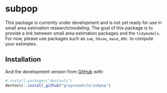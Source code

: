 
<!-- README.md is generated from README.Rmd. Please edit that file -->

# subpop

<!-- badges: start -->
<!-- badges: end -->

This package is currently under development and is not yet ready for use
in small area estimation research/modeling. The goal of this package is
to provide a link between small area estimation packages and the
`tidymodels`. For now, please use packages such as `sae`, `hbsae`,
`mase`, etc. to compute your estimates.

## Installation

<!-- You can install the released version of subpop from [CRAN](https://CRAN.R-project.org) with: -->
<!-- ``` r -->
<!-- install.packages("subpop") -->
<!-- ``` -->

And the development version from [GitHub](https://github.com/) with:

``` r
# install.packages("devtools")
devtools::install_github("graysonwhite/subpop")
```

<!-- ## Example -->
<!-- This is a basic example which shows you how to solve a common problem: -->
<!-- ```{r example} -->
<!-- library(subpop) -->
<!-- ## basic example code -->
<!-- ``` -->
<!-- What is special about using `README.Rmd` instead of just `README.md`? You can include R chunks like so: -->
<!-- ```{r cars} -->
<!-- summary(cars) -->
<!-- ``` -->
<!-- You'll still need to render `README.Rmd` regularly, to keep `README.md` up-to-date. `devtools::build_readme()` is handy for this. You could also use GitHub Actions to re-render `README.Rmd` every time you push. An example workflow can be found here: <https://github.com/r-lib/actions/tree/master/examples>. -->
<!-- You can also embed plots, for example: -->
<!-- ```{r pressure, echo = FALSE} -->
<!-- plot(pressure) -->
<!-- ``` -->
<!-- In that case, don't forget to commit and push the resulting figure files, so they display on GitHub and CRAN. -->
